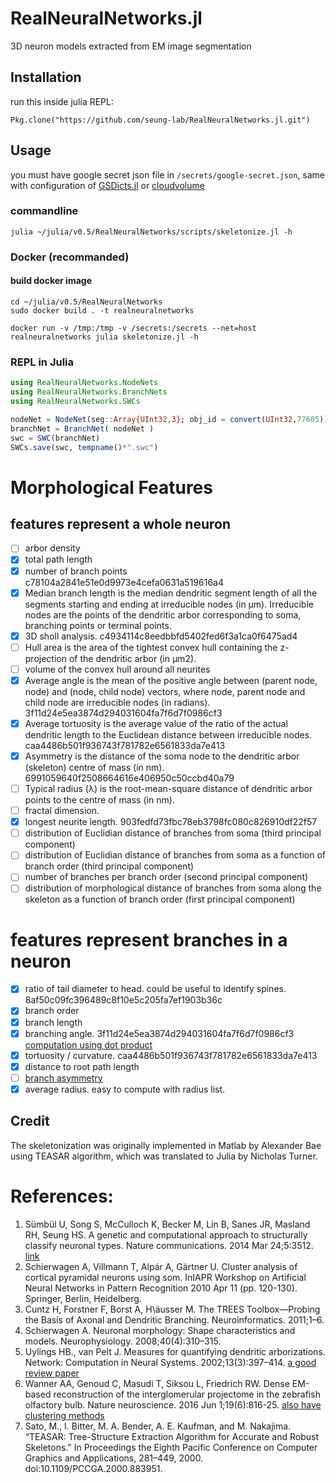 RealNeuralNetworks.jl
========================
3D neuron models extracted from EM image segmentation

## Installation
run this inside julia REPL:

    Pkg.clone("https://github.com/seung-lab/RealNeuralNetworks.jl.git")

## Usage
you must have google secret json file in `/secrets/google-secret.json`, same with configuration of [GSDicts.jl](https://github.com/seung-lab/GSDicts.jl) or [cloudvolume](https://github.com/seung-lab/cloud-volume)

### commandline
`julia ~/julia/v0.5/RealNeuralNetworks/scripts/skeletonize.jl -h`

### Docker (recommanded)
#### build docker image
    cd ~/julia/v0.5/RealNeuralNetworks
    sudo docker build . -t realneuralnetworks

```
docker run -v /tmp:/tmp -v /secrets:/secrets --net=host realneuralnetworks julia skeletonize.jl -h
```

### REPL in Julia

```Julia
using RealNeuralNetworks.NodeNets
using RealNeuralNetworks.BranchNets
using RealNeuralNetworks.SWCs

nodeNet = NodeNet(seg::Array{UInt32,3}; obj_id = convert(UInt32,77605))
branchNet = BranchNet( nodeNet )
swc = SWC(branchNet)
SWCs.save(swc, tempname()*".swc")
```
# Morphological Features

## features represent a whole neuron

- [ ] arbor density
- [x] total path length 
- [x] number of branch points c78104a2841e51e0d9973e4cefa0631a519616a4
- [x] Median branch length is the median dendritic segment length of all the segments starting and ending at irreducible nodes (in μm). Irreducible nodes are the points of the dendritic arbor corresponding to soma, branching points or terminal points.
- [x] 3D sholl analysis. c4934114c8eedbbfd5402fed6f3a1ca0f6475ad4
- [ ] Hull area is the area of the tightest convex hull containing the z-projection of the dendritic arbor (in μm2). 
- [ ] volume of the convex hull around all neurites
- [x] Average angle is the mean of the positive angle between (parent node, node) and (node, child node) vectors, where node, parent node and child node are irreducible nodes (in radians).  3f11d24e5ea3874d294031604fa7f6d7f0986cf3
- [x] Average tortuosity is the average value of the ratio of the actual dendritic length to the Euclidean distance between irreducible nodes. caa4486b501f936743f781782e6561833da7e413
- [x] Asymmetry is the distance of the soma node to the dendritic arbor (skeleton) centre of mass (in nm). 6991059640f2508664616e406950c50ccbd40a79
- [ ] Typical radius (λ) is the root-mean-square distance of dendritic arbor points to the centre of mass (in nm). 
- [ ] fractal dimension.
- [x] longest neurite length. 903fedfd73fbc78eb3798fc080c826910df22f57
- [ ] distribution of Euclidian distance of branches from soma (third principal component)
- [ ] distribution of Euclidian distance of branches from soma as a function of branch order (third principal component)
- [ ] number of branches per branch order (second principal component)
- [ ] distribution of morphological distance of branches from soma along the skeleton as a function of branch order (first principal component)

# features represent branches in a neuron
- [x] ratio of tail diameter to head. could be useful to identify spines. 8af50c09fc396489c8f10e5c205fa7ef1903b36c
- [x] branch order
- [x] branch length
- [x] branching angle. 3f11d24e5ea3874d294031604fa7f6d7f0986cf3 [computation using dot product](https://stackoverflow.com/questions/19729831/angle-between-3-points-in-3d-space)
- [x] tortuosity / curvature. caa4486b501f936743f781782e6561833da7e413
- [x] distance to root path length
- [ ] [branch asymmetry](http://www.treestoolbox.org/manual/asym_tree.html)
- [x] average radius. easy to compute with radius list.

## Credit 
The skeletonization was originally implemented in Matlab by Alexander Bae using TEASAR algorithm, which was translated to Julia by Nicholas Turner.

# References:
1. Sümbül U, Song S, McCulloch K, Becker M, Lin B, Sanes JR, Masland RH, Seung HS. A genetic and computational approach to structurally classify neuronal types. Nature communications. 2014 Mar 24;5:3512. [link](https://www.nature.com/articles/ncomms4512#methods)
1. Schierwagen A, Villmann T, Alpár A, Gärtner U. Cluster analysis of cortical pyramidal neurons using som. InIAPR Workshop on Artificial Neural Networks in Pattern Recognition 2010 Apr 11 (pp. 120-130). Springer, Berlin, Heidelberg.
1. Cuntz H, Forstner F, Borst A, H\äusser M. The TREES Toolbox—Probing the Basis of Axonal and Dendritic Branching. Neuroinformatics. 2011;1–6. 
1. Schierwagen A. Neuronal morphology: Shape characteristics and models. Neurophysiology. 2008;40(4):310–315. 
1. Uylings HB., van Pelt J. Measures for quantifying dendritic arborizations. Network: Computation in Neural Systems. 2002;13(3):397–414. [a good review paper](http://www.tandfonline.com/doi/abs/10.1088/0954-898X_13_3_309)
1. Wanner AA, Genoud C, Masudi T, Siksou L, Friedrich RW. Dense EM-based reconstruction of the interglomerular projectome in the zebrafish olfactory bulb. Nature neuroscience. 2016 Jun 1;19(6):816-25. [also have clustering methods](https://www.nature.com/neuro/journal/v19/n6/abs/nn.4290.html)
1. Sato, M., I. Bitter, M. A. Bender, A. E. Kaufman, and M. Nakajima. “TEASAR: Tree-Structure Extraction Algorithm for Accurate and Robust Skeletons.” In Proceedings the Eighth Pacific Conference on Computer Graphics and Applications, 281–449, 2000. doi:10.1109/PCCGA.2000.883951.
